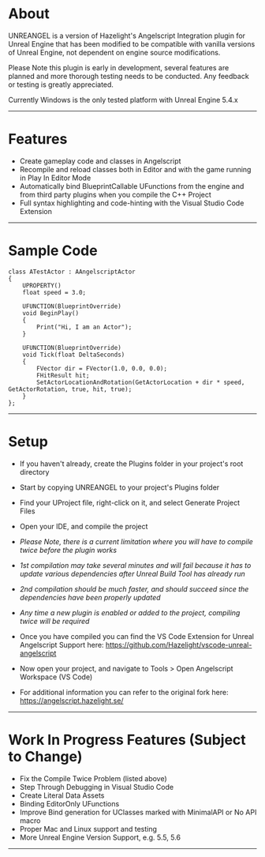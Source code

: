 # About

UNREANGEL is a version of Hazelight's Angelscript Integration plugin for Unreal Engine that has been
modified to be compatible with vanilla versions of Unreal Engine, not dependent on engine source modifications.

Please Note this plugin is early in development, several features are planned and more thorough testing
needs to be conducted.  Any feedback or testing is greatly appreciated.

Currently Windows is the only tested platform with Unreal Engine 5.4.x

----------

# Features

- Create gameplay code and classes in Angelscript
- Recompile and reload classes both in Editor and with the game running in Play In Editor Mode
- Automatically bind BlueprintCallable UFunctions from the engine and from third party plugins when you compile the C++ Project
- Full syntax highlighting and code-hinting with the Visual Studio Code Extension
-----------

# Sample Code

```angelscript
class ATestActor : AAngelscriptActor
{
    UPROPERTY()
    float speed = 3.0;

    UFUNCTION(BlueprintOverride)
    void BeginPlay()
    {
        Print("Hi, I am an Actor");
    }

    UFUNCTION(BlueprintOverride)
    void Tick(float DeltaSeconds)
    {
        FVector dir = FVector(1.0, 0.0, 0.0);
        FHitResult hit;
        SetActorLocationAndRotation(GetActorLocation + dir * speed, GetActorRotation, true, hit, true);
    }
};
```
--------

# Setup
- If you haven't already, create the Plugins folder in your project's root directory
- Start by copying UNREANGEL to your project's Plugins folder
- Find your UProject file, right-click on it, and select Generate Project Files
- Open your IDE, and compile the project

- *Please Note, there is a current limitation where you will have to compile twice before the plugin works*
- *1st compilation may take several minutes and will fail because it has to update various dependencies after Unreal Build Tool has already run*
- *2nd compilation should be much faster, and should succeed since the dependencies have been properly updated*
- *Any time a new plugin is enabled or added to the project, compiling twice will be required*

- Once you have compiled you can find the VS Code Extension for Unreal Angelscript Support here: https://github.com/Hazelight/vscode-unreal-angelscript
- Now open your project, and navigate to Tools > Open Angelscript Workspace (VS Code)
- For additional information you can refer to the original fork here: https://angelscript.hazelight.se/

----------

# Work In Progress Features (Subject to Change)

- Fix the Compile Twice Problem (listed above)
- Step Through Debugging in Visual Studio Code
- Create Literal Data Assets
- Binding EditorOnly UFunctions
- Improve Bind generation for UClasses marked with MinimalAPI or No API macro
- Proper Mac and Linux support and testing
- More Unreal Engine Version Support, e.g. 5.5, 5.6

----------

